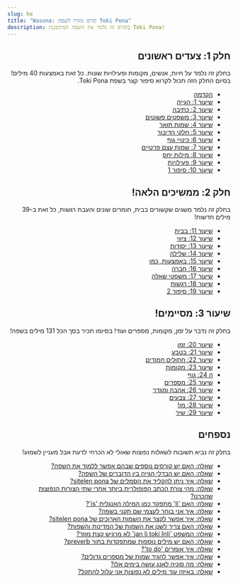 ```yaml
---
slug: he
title: "Wasona: קורס מזורז לשפת Toki Pona"
description: בקורס זה נלמד את השפה המתוכננת Toki Pona!
---
```

<div dir="rtl">

## חלק 1: צעדים ראשונים

בחלק זה נלמד על חיות, אנשים, מקומות ופעילויות שונות. כל זאת באמצעות 40 מילים! בסיום החלק הזה תכול לקרוא סיפור קצר בשפת Toki Pona. 

* [הקדמה](/he/00/)
* [שיעור 1: הגייה](/he/01/)
* [שיעור 2: כתיבה](/he/02/)
* [שיעור 3: משפטים פשוטים](/he/03/)
* [שיעור 4: שמות תואר](/he/04/)
* [שיעור 5: חלקי הדיבור](/he/05/)
* [שיעור 6: כינויי גוף](/he/06/)
* [שיעור 7: שמות עצם פרטיים](/he/07/)
* [שיעור 8: מילות יחס](/he/08/)
* [שיעור 9: פעילויות](/he/09/)
* [שיעור 10: סיפור 1](/he/10/)

## חלק 2: ממשיכים הלאה!

בחלק זה נלמד משגים שקשורים בבית, חומרים שונים והעבת רגשות, כל זאת ב-39 מילים חדשות!

* [שיעור 11: בבית](/he/11/)
* [שיעור 12: ציווי](/he/12/)
* [שיעור 13: יסודות](/he/13/)
* [שיעור 14: שלילה](/he/14/)
* [שיעור 15: באמצעות, כמו](/he/15/)
* [שיעור 16: חברה](/he/16/)
* [שיעור 17: משפטי שאלה](/he/17/)
* [שיעור 18: רגשות](/he/18/)
* [שיעור 19: סיפור 2](/he/19/)

## שיעור 3: מסיימים!

בחלק זה נדבר על זמן, מקומות, מספרים ועוד! בסיומו תכיר בסך הכל 131 מילים בשפה!

* [שיעור 20: זמן](/he/20/)
* [שיעור 21: בטבע](/he/21/)
* [שיעור 22: חתולים חמודים](/he/22/)
* [שיעור 23: מקומות](/he/23/)
* [ה 24: גוף](/he/24/)
* [שיעור 25: מספרים](/he/25/)
* [שיעור 26: אהבה ומגדר](/he/26/)
* [שיעור 27: צבעים](/he/27/)
* [שיעור 28: מו!](/he/28/)
* [שיעור 29: שיר](/he/29/)

## נספחים

בחלק זה נביא תשובות לשאלות נפוצות שאולי לא הכרחי לדעת אבל מעניין לשמוע!

* [שאלה: האם יש קורסים נוספים שבהם אפשר ללמוד את השפה?](/he/other-courses/)
* [שאלה: האם יש הבדלי הגייה בין הדוברים של השפה?](/he/sound-variation/)
* [שאלה: איך ניתן להקליד את הסמלים של sitelen pona?](/he/fonts/)
* [שאלה: מהי צורת הכתב הפופולרית ביותר אחרי שתי הצורות הנפוצות שהכרנו?](/he/sitelen-sitelen/)
* [שאלה: האם 'li' מתפקד כמו המילה האנגלית 'is'?](/he/li-and-is/)
* [שאלה: איך אני בוחר לעצמי שם תקני בשפה?](/he/make-a-name/)
* [שאלה: איך אפשר לקצר את השמות הארוכים של sitelen pona?](/he/simpler-cartouches/)
* [שאלה: האם צריך לשנן את השמות של המדינות והשפות?](/he/languages-countries/)
* [שאלה: המשפט 'jan li toki Inli' לא מרגיש קצת מוזר?](/he/named-verbs/)
* [שאלה: האם יש מילים נוספות שמתפקדות בתור preverb?](/he/more-preverbs/)
* [שאלה: איך אומרים 'to do'?](/he/doing/)
* [שאלה: איך אפשר להגיד שמות של מספרים גדולים?](/he/large-numbers/)
* [שאלה: מה סוניה לאנג עושה בימים אלו?](/he/jan-sonja/)
* [שאלה: באיזה עוד מילים לא נפוצות אני עלול להתקל?](/he/uncommon-words/)

</div>
